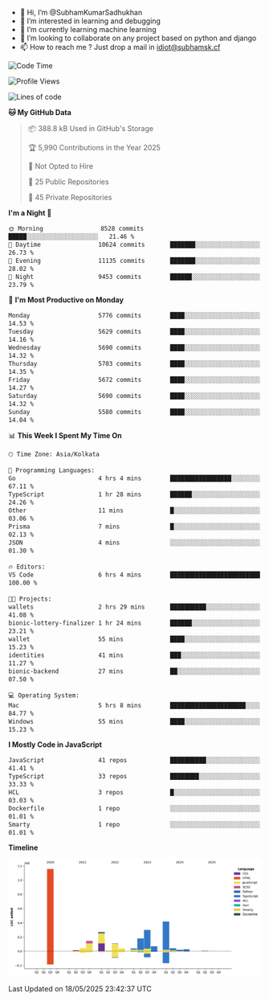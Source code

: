 - 👋 Hi, I’m @SubhamKumarSadhukhan
- 👀 I’m interested in learning and debugging
- 🌱 I’m currently learning machine learning
- 💞️ I’m looking to collaborate on any project based on python and django
- 📫 How to reach me ?
      Just drop a mail in idiot@subhamsk.cf

<!---
SubhamKumarSadhukhan/SubhamKumarSadhukhan is a ✨ special ✨ repository because its `README.md` (this file) appears on your GitHub profile.
You can click the Preview link to take a look at your changes.
--->


<!--START_SECTION:waka-->
![Code Time](http://img.shields.io/badge/Code%20Time-2%2C906%20hrs%2015%20mins-blue)

![Profile Views](http://img.shields.io/badge/Profile%20Views-1-blue)

![Lines of code](https://img.shields.io/badge/From%20Hello%20World%20I%27ve%20Written-2.9%20million%20lines%20of%20code-blue)

**🐱 My GitHub Data** 

> 📦 388.8 kB Used in GitHub's Storage 
 > 
> 🏆 5,990 Contributions in the Year 2025
 > 
> 🚫 Not Opted to Hire
 > 
> 📜 25 Public Repositories 
 > 
> 🔑 45 Private Repositories 
 > 
**I'm a Night 🦉** 

```text
🌞 Morning                8528 commits        █████░░░░░░░░░░░░░░░░░░░░   21.46 % 
🌆 Daytime                10624 commits       ███████░░░░░░░░░░░░░░░░░░   26.73 % 
🌃 Evening                11135 commits       ███████░░░░░░░░░░░░░░░░░░   28.02 % 
🌙 Night                  9453 commits        ██████░░░░░░░░░░░░░░░░░░░   23.79 % 
```
📅 **I'm Most Productive on Monday** 

```text
Monday                   5776 commits        ████░░░░░░░░░░░░░░░░░░░░░   14.53 % 
Tuesday                  5629 commits        ████░░░░░░░░░░░░░░░░░░░░░   14.16 % 
Wednesday                5690 commits        ████░░░░░░░░░░░░░░░░░░░░░   14.32 % 
Thursday                 5703 commits        ████░░░░░░░░░░░░░░░░░░░░░   14.35 % 
Friday                   5672 commits        ████░░░░░░░░░░░░░░░░░░░░░   14.27 % 
Saturday                 5690 commits        ████░░░░░░░░░░░░░░░░░░░░░   14.32 % 
Sunday                   5580 commits        ████░░░░░░░░░░░░░░░░░░░░░   14.04 % 
```


📊 **This Week I Spent My Time On** 

```text
🕑︎ Time Zone: Asia/Kolkata

💬 Programming Languages: 
Go                       4 hrs 4 mins        █████████████████░░░░░░░░   67.11 % 
TypeScript               1 hr 28 mins        ██████░░░░░░░░░░░░░░░░░░░   24.26 % 
Other                    11 mins             █░░░░░░░░░░░░░░░░░░░░░░░░   03.06 % 
Prisma                   7 mins              █░░░░░░░░░░░░░░░░░░░░░░░░   02.13 % 
JSON                     4 mins              ░░░░░░░░░░░░░░░░░░░░░░░░░   01.30 % 

🔥 Editors: 
VS Code                  6 hrs 4 mins        █████████████████████████   100.00 % 

🐱‍💻 Projects: 
wallets                  2 hrs 29 mins       ██████████░░░░░░░░░░░░░░░   41.08 % 
bionic-lottery-finalizer 1 hr 24 mins        ██████░░░░░░░░░░░░░░░░░░░   23.21 % 
wallet                   55 mins             ████░░░░░░░░░░░░░░░░░░░░░   15.23 % 
identities               41 mins             ███░░░░░░░░░░░░░░░░░░░░░░   11.27 % 
bionic-backend           27 mins             ██░░░░░░░░░░░░░░░░░░░░░░░   07.50 % 

💻 Operating System: 
Mac                      5 hrs 8 mins        █████████████████████░░░░   84.77 % 
Windows                  55 mins             ████░░░░░░░░░░░░░░░░░░░░░   15.23 % 
```

**I Mostly Code in JavaScript** 

```text
JavaScript               41 repos            ██████████░░░░░░░░░░░░░░░   41.41 % 
TypeScript               33 repos            ████████░░░░░░░░░░░░░░░░░   33.33 % 
HCL                      3 repos             █░░░░░░░░░░░░░░░░░░░░░░░░   03.03 % 
Dockerfile               1 repo              ░░░░░░░░░░░░░░░░░░░░░░░░░   01.01 % 
Smarty                   1 repo              ░░░░░░░░░░░░░░░░░░░░░░░░░   01.01 % 
```



**Timeline**

![Lines of Code chart](https://raw.githubusercontent.com/SubhamKumarSadhukhan/SubhamKumarSadhukhan/main/assets/bar_graph.png)


 Last Updated on 18/05/2025 23:42:37 UTC
<!--END_SECTION:waka-->
